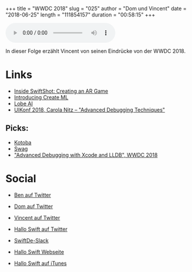 +++
title = "WWDC 2018"
slug = "025"
author = "Dom und Vincent"
date = "2018-06-25"
length = "111854157"
duration = "00:58:15"
+++

<audio controls>
    <source src="https://media.hallo-swift.de/file/halloswift/025.mp3" type="audio/mp3">
</audio>

In dieser Folge erzählt Vincent von seinen Eindrücke von der WWDC 2018.

# Links

- [Inside SwiftShot: Creating an AR Game](https://developer.apple.com/videos/play/wwdc2018/605/)
- [Introducing Create ML](https://developer.apple.com/videos/play/wwdc2018/703/)
- [Lobe AI](https://lobe.ai)
- [UIKonf 2018, Carola Nitz – "Advanced Debugging Techniques"](https://youtube.com/watch?v=578YdS2sNqk)

## Picks:

- [Kotoba](https://github.com/willhains/Kotoba)
- [Swag](https://github.com/shinyfrog/Swag)
- ["Advanced Debugging with Xcode and LLDB", WWDC 2018](https://developer.apple.com/videos/play/wwdc2018/412/)

# Social
- [Ben auf Twitter](https://twitter.com/benchr)
- [Dom auf Twitter](https://twitter.com/swiftpainless)
- [Vincent auf Twitter](https://twitter.com/regexident)
- [Hallo Swift auf Twitter](https://twitter.com/hallo_swift)
- [SwiftDe-Slack](http://slack.swiftde.net)

- [Hallo Swift Webseite](http://hallo-swift.de)
- [Hallo Swift auf iTunes](https://itunes.apple.com/de/podcast/hallo-swift/id1225721421?mt=2)
